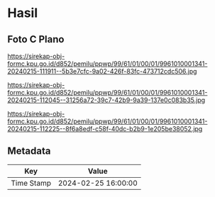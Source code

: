 # Hasil

## Foto C Plano

https://sirekap-obj-formc.kpu.go.id/d852/pemilu/ppwp/99/61/01/00/01/9961010001341-20240215-111911--5b3e7cfc-9a02-426f-83fc-473712cdc506.jpg

https://sirekap-obj-formc.kpu.go.id/d852/pemilu/ppwp/99/61/01/00/01/9961010001341-20240215-112045--31256a72-39c7-42b9-9a39-137e0c083b35.jpg

https://sirekap-obj-formc.kpu.go.id/d852/pemilu/ppwp/99/61/01/00/01/9961010001341-20240215-112225--8f6a8edf-c58f-40dc-b2b9-1e205be38052.jpg


## Metadata

| Key        | Value               |
| ---------- | ------------------- |
| Time Stamp | 2024-02-25 16:00:00 |



